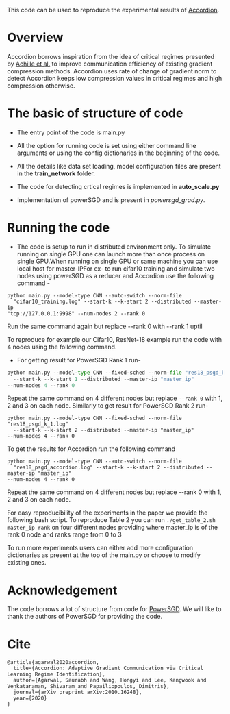 This code can be used to reproduce the experimental results of [Accordion](https://arxiv.org/abs/2010.16248). 

# Overview

Accordion borrows inspiration from the idea of critical regimes presented by [Achille et
al.](https://arxiv.org/abs/1711.08856) to improve communication efficiency of
existing gradient compression methods. Accordion uses rate of change of gradient
norm to detect Accordion keeps low compression values in
critical regimes and high compression otherwise. 

# The basic of structure of code
* The entry point of the code is main.py

* All the option for running code is set using either command line arguments or
  using the config dictionaries in the beginning of the code.

* All the details like data set loading, model configuration files are present
  in the **train_network** folder.

* The code for detecting crtical regimes is implemented in **auto_scale.py**

* Implementation of powerSGD and is present in
  *powersgd_grad.py*.

# Running the code
* The code is setup to run in distributed environment only. To simulate running on single GPU one can launch more than once process on single GPU.When running on single GPU or same machine you can use local host for
  master-IPFor ex- to run cifar10 training and simulate two nodes using powerSGD as a
  reducer and Accordion use the following command -

```
python main.py --model-type CNN --auto-switch --norm-file
  "cifar10_training.log" --start-k --k-start 2 --distributed --master-ip
"tcp://127.0.0.1:9998" --num-nodes 2 --rank 0
```
Run the same command again but replace --rank 0 with --rank 1 uptil 


To reproduce for example our Cifar10, ResNet-18 example run the code with 4
  nodes using the following command.
* For getting result for PowerSGD Rank 1 run-
```python
python main.py --model-type CNN --fixed-sched --norm-file "res18_psgd_k_1.log"
  --start-k --k-start 1 --distributed --master-ip "master_ip" 
--num-nodes 4 --rank 0
```

Repeat the same command on 4 different nodes but replace ``` --rank 0 ``` with 1, 2
and 3 on each node. Similarly to get result for PowerSGD Rank 2 run- 
```
python main.py --model-type CNN --fixed-sched --norm-file "res18_psgd_k_1.log"
  --start-k --k-start 2 --distributed --master-ip "master_ip"
--num-nodes 4 --rank 0
```


To get the results for Accordion run the following command
```
python main.py --model-type CNN --auto-switch --norm-file
  "res18_psgd_accordion.log" --start-k --k-start 2 --distributed --master-ip "master_ip"
--num-nodes 4 --rank 0
```

Repeat the same command on 4 different nodes but replace --rank 0 with 1, 2
and 3 on each node.


For easy reproducibility of the experiments in the paper we provide the
following bash script.
To reproduce Table 2 you can run ```./get_table_2.sh master_ip rank``` on four
different nodes providing where master_ip is of the rank 0 node and ranks range
from 0 to 3


To run more experiments users can either add more configuration dictionaries as
present at the top of the main.py or choose to modify existing ones.

# Acknowledgement 
The code borrows a lot of structure from code for 
[PowerSGD](https://github.com/epfml/powersgd). We will like to thank the authors
of PowerSGD for providing the code.

# Cite
```
@article{agarwal2020accordion,
  title={Accordion: Adaptive Gradient Communication via Critical Learning Regime Identification},
  author={Agarwal, Saurabh and Wang, Hongyi and Lee, Kangwook and Venkataraman, Shivaram and Papailiopoulos, Dimitris},
  journal={arXiv preprint arXiv:2010.16248},
  year={2020}
}
```
